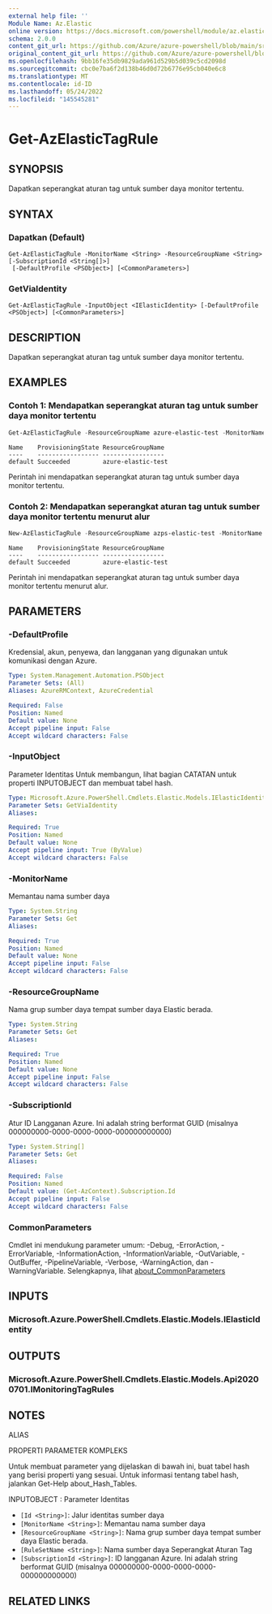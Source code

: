 ```yaml
---
external help file: ''
Module Name: Az.Elastic
online version: https://docs.microsoft.com/powershell/module/az.elastic/get-azelastictagrule
schema: 2.0.0
content_git_url: https://github.com/Azure/azure-powershell/blob/main/src/Elastic/help/Get-AzElasticTagRule.md
original_content_git_url: https://github.com/Azure/azure-powershell/blob/main/src/Elastic/help/Get-AzElasticTagRule.md
ms.openlocfilehash: 9bb16fe35db9829ada961d529b5d039c5cd2098d
ms.sourcegitcommit: cbc0e7ba6f2d138b46d0d72b6776e95cb040e6c8
ms.translationtype: MT
ms.contentlocale: id-ID
ms.lasthandoff: 05/24/2022
ms.locfileid: "145545281"
---
```

# Get-AzElasticTagRule

## SYNOPSIS
Dapatkan seperangkat aturan tag untuk sumber daya monitor tertentu.

## SYNTAX

### Dapatkan (Default)
```
Get-AzElasticTagRule -MonitorName <String> -ResourceGroupName <String> [-SubscriptionId <String[]>]
 [-DefaultProfile <PSObject>] [<CommonParameters>]
```

### GetViaIdentity
```
Get-AzElasticTagRule -InputObject <IElasticIdentity> [-DefaultProfile <PSObject>] [<CommonParameters>]
```

## DESCRIPTION
Dapatkan seperangkat aturan tag untuk sumber daya monitor tertentu.

## EXAMPLES

### Contoh 1: Mendapatkan seperangkat aturan tag untuk sumber daya monitor tertentu
```powershell
Get-AzElasticTagRule -ResourceGroupName azure-elastic-test -MonitorName elastic-pwsh02
```

```output
Name    ProvisioningState ResourceGroupName
----    ----------------- -----------------
default Succeeded         azure-elastic-test
```

Perintah ini mendapatkan seperangkat aturan tag untuk sumber daya monitor tertentu.

### Contoh 2: Mendapatkan seperangkat aturan tag untuk sumber daya monitor tertentu menurut alur
```powershell
New-AzElasticTagRule -ResourceGroupName azps-elastic-test -MonitorName elastic-pwsh02 | Get-AzElasticTagRule
```

```output
Name    ProvisioningState ResourceGroupName
----    ----------------- -----------------
default Succeeded         azure-elastic-test
```

Perintah ini mendapatkan seperangkat aturan tag untuk sumber daya monitor tertentu menurut alur.

## PARAMETERS

### -DefaultProfile
Kredensial, akun, penyewa, dan langganan yang digunakan untuk komunikasi dengan Azure.

```yaml
Type: System.Management.Automation.PSObject
Parameter Sets: (All)
Aliases: AzureRMContext, AzureCredential

Required: False
Position: Named
Default value: None
Accept pipeline input: False
Accept wildcard characters: False
```

### -InputObject
Parameter Identitas Untuk membangun, lihat bagian CATATAN untuk properti INPUTOBJECT dan membuat tabel hash.

```yaml
Type: Microsoft.Azure.PowerShell.Cmdlets.Elastic.Models.IElasticIdentity
Parameter Sets: GetViaIdentity
Aliases:

Required: True
Position: Named
Default value: None
Accept pipeline input: True (ByValue)
Accept wildcard characters: False
```

### -MonitorName
Memantau nama sumber daya

```yaml
Type: System.String
Parameter Sets: Get
Aliases:

Required: True
Position: Named
Default value: None
Accept pipeline input: False
Accept wildcard characters: False
```

### -ResourceGroupName
Nama grup sumber daya tempat sumber daya Elastic berada.

```yaml
Type: System.String
Parameter Sets: Get
Aliases:

Required: True
Position: Named
Default value: None
Accept pipeline input: False
Accept wildcard characters: False
```

### -SubscriptionId
Atur ID Langganan Azure.
Ini adalah string berformat GUID (misalnya 000000000-0000-0000-0000-000000000000)

```yaml
Type: System.String[]
Parameter Sets: Get
Aliases:

Required: False
Position: Named
Default value: (Get-AzContext).Subscription.Id
Accept pipeline input: False
Accept wildcard characters: False
```

### CommonParameters
Cmdlet ini mendukung parameter umum: -Debug, -ErrorAction, -ErrorVariable, -InformationAction, -InformationVariable, -OutVariable, -OutBuffer, -PipelineVariable, -Verbose, -WarningAction, dan -WarningVariable. Selengkapnya, lihat [about_CommonParameters](http://go.microsoft.com/fwlink/?LinkID=113216)

## INPUTS

### Microsoft.Azure.PowerShell.Cmdlets.Elastic.Models.IElasticIdentity

## OUTPUTS

### Microsoft.Azure.PowerShell.Cmdlets.Elastic.Models.Api20200701.IMonitoringTagRules

## NOTES

ALIAS

PROPERTI PARAMETER KOMPLEKS

Untuk membuat parameter yang dijelaskan di bawah ini, buat tabel hash yang berisi properti yang sesuai. Untuk informasi tentang tabel hash, jalankan Get-Help about_Hash_Tables.


INPUTOBJECT <IElasticIdentity>: Parameter Identitas
  - `[Id <String>]`: Jalur identitas sumber daya
  - `[MonitorName <String>]`: Memantau nama sumber daya
  - `[ResourceGroupName <String>]`: Nama grup sumber daya tempat sumber daya Elastic berada.
  - `[RuleSetName <String>]`: Nama sumber daya Seperangkat Aturan Tag
  - `[SubscriptionId <String>]`: ID langganan Azure. Ini adalah string berformat GUID (misalnya 000000000-0000-0000-0000-000000000000)

## RELATED LINKS

